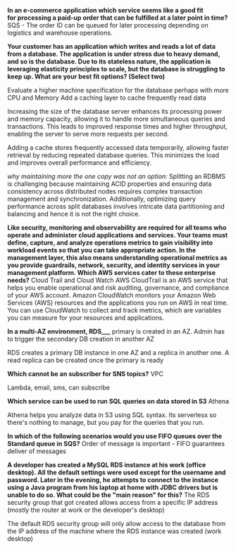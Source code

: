 **In an e-commerce application which service seems like a good fit for processing a paid-up order that can be fulfilled at a later point in time?**
SQS - The order ID can be queued for later processing depending on logistics and warehouse operations.


**Your customer has an application which writes and reads a lot of data from a database. The application is under stress due to heavy demand, and so is the database. Due to its stateless nature, the application is leveraging elasticity principles to scale, but the database is struggling to keep up. What are your best fit options? (Select two)**

Evaluate a higher machine specification for the database perhaps with more CPU and Memory
Add a caching layer to cache frequently read data

Increasing the size of the database server enhances its processing power and memory capacity, allowing it to handle more simultaneous queries and transactions. This leads to improved response times and higher throughput, enabling the server to serve more requests per second.

Adding a cache stores frequently accessed data temporarily, allowing faster retrieval by reducing repeated database queries. This minimizes the load and improves overall performance and efficiency.

*why maintaining more the one copy was not an option:*
Splitting an RDBMS is challenging because maintaining ACID properties and ensuring data consistency across distributed nodes requires complex transaction management and synchronization. Additionally, optimizing query performance across split databases involves intricate data partitioning and balancing and hence it is not the right choice.


**Like security, monitoring and observability are required for all teams who operate and administer cloud applications and services. Your teams must define, capture, and analyze operations metrics to gain visibility into workload events so that you can take appropriate action. In the management layer, this also means understanding operational metrics as you provide guardrails, network, security, and identity services in your management platform. Which AWS services cater to these enterprise needs?**
Cloud Trail and Cloud Watch
AWS CloudTrail is an AWS service that helps you enable operational and risk auditing, governance, and compliance of your AWS account. Amazon CloudWatch monitors your Amazon Web Services (AWS) resources and the applications you run on AWS in real time. You can use CloudWatch to collect and track metrics, which are variables you can measure for your resources and applications.

**In a multi-AZ environment, RDS___**
primary is created in an AZ. Admin has to trigger the secondary DB creation in another AZ

RDS creates a primary DB instance in one AZ and a replica in another one. A read replica can be created once the primary is ready

**Which cannot be an subscriber for SNS topics?**
VPC

Lambda, email, sms, can subscribe

**Which service can be used to run SQL queries on data stored in S3**
Athena

Athena helps you analyze data in S3 using SQL syntax. Its serverless so there's nothing to manage, but you pay for the queries that you run.

**In which of the following scenarios would you use FIFO queues over the Standard queue in SQS?**
Order of message is important - FIFO guarantees deliver of messages 

**A developer has created a MySQL RDS instance at his work (office desktop). All the default settings were used except for the username and password. Later in the evening, he attempts to connect to the instance using a Java program from his laptop at home with JDBC drivers but is unable to do so. What could be the "main reason" for this?**
The RDS security group that got created allows access from a specific IP address (mostly the router at work or the developer's desktop)

The default RDS security group will only allow access to the database from the IP address of the machine where the RDS instance was created (work desktop)

